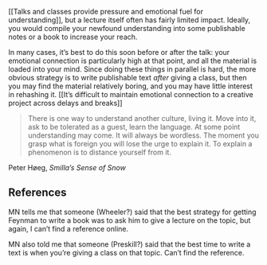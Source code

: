 [[Talks and classes provide pressure and emotional fuel for understanding]], but a lecture itself often has fairly limited impact. Ideally, you would compile your newfound understanding into some publishable notes or a book to increase your reach.

In many cases, it’s best to do this soon before or after the talk: your emotional connection is particularly high at that point, and all the material is loaded into your mind. Since doing these things in parallel is hard, the more obvious strategy is to write publishable text _after_ giving a class, but then you may find the material relatively boring, and you may have little interest in rehashing it. [[It’s difficult to maintain emotional connection to a creative project across delays and breaks]]

> There is one way to understand another culture, living it. Move into it, ask to be tolerated as a guest, learn the language. At some point understanding may come. It will always be wordless. The moment you grasp what is foreign you will lose the urge to explain it. To explain a phenomenon is to distance yourself from it.

Peter Høeg, _Smilla’s Sense of Snow_

## References

MN tells me that someone (Wheeler?) said that the best strategy for getting Feynman to write a book was to ask him to give a lecture on the topic, but again, I can’t find a reference online.

MN also told me that someone (Preskill?) said that the best time to write a text is when you’re giving a class on that topic. Can’t find the reference.